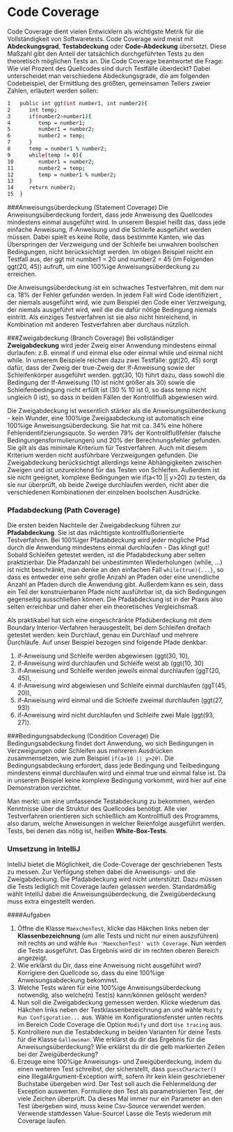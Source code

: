 # Code Coverage

Code Coverage dient vielen Entwicklern als wichtigste Metrik für die Vollständigkeit von Softwaretests. Code Coverage wird meist mit 
**Abdeckungsgrad**, **Testabdeckung** oder **Code-Abdeckung** übersetzt. Diese Maßzahl gibt den Anteil der tatsächlich durchgeführten 
Tests zu den theoretisch möglichen Tests an. Die Code Coverage beantwortet die Frage: Wie viel Prozent des Quellcodes sind durch 
Testfälle überdeckt? Dabei unterscheidet man verschiedene Abdeckungsgrade, die am folgenden Codebeispiel, der Ermittlung des größten, 
gemeinsamen Teilers zweier Zahlen, erläutert werden sollen:

```sh 
1   public int ggt(int number1, int number2){ 
2      int temp; 
3      if(number2>number1){ 
4         temp = number1;
5         number1 = number2;
6         number2 = temp;  
7      } 
8      temp = number1 % number2;
9      while(temp != 0){
10        number1 = number2;
11        number2 = temp;
12        temp = number1 % number2;
13     } 
14     return number2; 
15  } 
```

###Anweisungsüberdeckung (Statement Coverage)
Die Anweisungsüberdeckung fordert, dass jede Anweisung des Quellcodes mindestens einmal ausgeführt wird. In unserem Bespiel heißt das,
dass jede einfache Anweisung, if-Anweisung und die Schleife ausgeführt werden müssen. Dabei spielt es keine Rolle, dass bestimmte Kanten,
wie das Überspringen der Verzweigung und der Schleife bei unwahren boolschen Bedingungen, nicht berücksichtigt werden. Im obigen Beispiel
reicht ein Testfall aus, der ggt mit number1 = 20 und number2 = 45 (im Folgenden ggt(20, 45)) aufruft, um eine 100%ige Anweisungsüberdeckung zu 
erreichen. 

Die Anweisungsüberdeckung ist ein schwaches Testverfahren, mit dem nur ca. 18% der Fehler gefunden werden. In jedem Fall wird Code identifiziert ,
der niemals ausgeführt wird, wie zum Beispiel den Code einer Verzweigung, der niemals ausgeführt wird, weil die die dafür nötige Bedingung
niemals eintritt. Als einziges Testverfahren ist sie also nicht hinreichend, in Kombination mit anderen Testverfahren aber durchaus nützlich. 

###Zweigabdeckung (Branch Coverage)
Bei vollständiger **Zweigabdeckung**  wird jeder Zweig einer Anwendung mindestens einmal durlaufen: z.B. einmal if und einmal else oder einmal
while und einmal nicht while. In unserem Beispiele reichen dazu zwei Testfälle: ggt(20, 45) sorgt dafür, dass der Zweig der true-Zweig der If-Anweisung 
sowie der Schleifenkörper ausgeführt werden. ggt(30, 10) führt dazu, dass sowohl die Bedingung der If-Anweisung (10 ist nicht größer als 30) sowie
die Schleifenbedingung nicht erfüllt ist (30 % 10 ist 0, so dass temp nicht ungleich 0 ist), so dass in beiden Fällen der Kontrollfluß
abgewiesen wird. 

Die Zweigabdeckung ist wesentlich stärker als die Anweisungsüberdeckung - kein Wunder, eine 100%ige Zweigaabdeckung ist automatisch eine 100%ige
Anweisungsüberdeckung. Sie hat mit ca. 34% eine höhere Fehleridentifzierungsquote. So werden 79% der Kontrollflußfehler (falsche Bedingungensformulierungen)
und 20% der Berechnungsfehler gefunden. Sie gilt als das minimale Kriterium für Testverfahren. Auch mit diesem Kriterium werden nicht ausführbare
Verzweigungen gefunden. 
Die Zweigabdeckung berücksichtigt allerdings keine Abhängigkeiten zwischen Zweigen und ist unzureichend für das Testen von Schleifen. Außerdem 
ist sie nicht geeignet, komplexe Bedingungen wie if(a<10 || y>20) zu testen, da sie nur überprüft, ob beide Zweige durchlaufen werden, nicht aber die 
verschiedenen Kombinationen der einzelnen boolschen Ausdrücke. 

### Pfadabdeckung (Path Coverage)
Die ersten beiden Nachteile der Zweigabdeckung führen zur **Pfadabdeckung**. Sie ist das mächtigste kontrollflußorientierte Testverfahren. Bei 
100%iger Pfadabdeckung wird jeder mögliche Pfad durch die Anwendung mindestens einmal durchlaufen - Das klingt gut! Sobald Schleifen getestet werden,
ist die Pfadabdeckung aber selten praktizierbar. Die Pfadanzahl bei unbestimmten Wiederholungen (while, ...) ist nicht beschränkt, man denke an den
einfachen Fall `while(true){...}`, so dass es entweder eine sehr große Anzahl an Pfaden oder eine unendliche Anzahl an Pfaden durch die Anwendung gibt.
Außerdem kann es sein, dass ein Teil der konstruierbaren Pfade nicht ausführbar ist, da sich Bedingungen gegenseitig ausschließen können. Die 
Pfadabdeckung ist in der Praxis also selten erreichbar und daher eher ein theoretisches Vergleichsmaß. 

Als praktikabel hat sich eine eingeschränkte Pfadüberdeckung mit dem Boundary Interior-Verfahren herausgestellt, bei dem Schleifen dreifach getestet werden: 
kein Durchlauf, genau ein Durchlauf und mehrere Durchläufe. Auf unser Beispiel bezogen sind folgende Pfade denkbar: 
1. if-Anweisung und Schleife werden abgewiesen (ggt(30, 10),  
2. if-Anweisung wird durchlaufen und Schleife weist ab (ggt(10, 30) 
3. if-Anweisung und Schleife werden jeweils einmal durchlaufen (ggT(20, 45)), 
4. if-Anweisung wird abgewiesen und Schleife einmal durchlaufen (ggT(45, 20)), 
5. if-Anweisung wird einmal und die Schleife zweimal durchlaufen (ggt(27, 93)) 
6. if-Anweisung wird nicht durchlaufen und Schleife zwei Male (ggt(93, 27)). 

###Bedingungsabdeckung (Condition Coverage) 
Die Bedingungsabdeckung findet dort Anwendung, wo sich Bedingungen in Verzweigungen oder Schleifen aus mehreren Ausdrücken zusammensetzen, 
wie zum Beispiel `if(a<10 || y>20)`. Die Bedingungsabdeckung erfordert, dass jede Bedingung und Teilbedingung mindestens einmal durchlaufen wird 
und einmal true und einmal false ist. Da in unserem Beispiel keine komplexe Bedingung vorkommt, wird hier auf eine Demonstration verzichtet. 


Man merkt: um eine umfassende Testabdeckung zu bekommen, werden Kenntnisse über die Struktur des Quellcodes benötigt. Alle vier 
Testverfahren orientieren sich schließlich am Kontrollfluß des Programms, also darum, welche Anweisungen in welcher Reienfolge ausgeführt 
werden. Tests, bei denen das nötig ist, heißen **White-Box-Tests**.

### Umsetzung in IntelliJ

IntelliJ bietet die Möglichkeit, die Code-Coverage der geschriebenen Tests zu messen. Zur Verfügung stehen dabei die Anweisungs- und die 
Zweigabdeckung. Die Pfadabdeckung wird nicht unterstützt. Dazu müssen die Tests lediglich mit Coverage laufen gelassen werden. Standardmäßig
wählt IntelliJ dabei die Anweisungsüberdeckung, die Zweigüberdeckung muss extra eingestellt werden.

####Aufgaben

1. Öffne die Klasse `MaexchenTest`, klicke das Häkchen links neben der **Klassenbezeichnung** (um alle Tests und nicht nur einen auszuführen) mit 
rechts an und wähle `Run 'MaexchenTest' with Coverage`. Nun werden die Tests ausgeführt. Das Ergebnis wird dir im rechten oberen Bereich angezeigt. 
2. Wie erklärst du Dir, dass eine Anweisung nicht ausgeführt wird? Korrigiere den Quellcode so, dass du eine 100%ige Anweisungsabdeckung bekommst.
3. Welche Tests wären für eine 100%ige Anweisungsüberdeckung notwendig, also welche(n) Test(s) kann/können gelöscht werden?
4. Nun soll die Zweigabdeckung gemessen werden. Klicke wiederum das Häkchen links neben der Testklassenbezeichnung an und wähle 
`Modify Run Configuration...` aus. Wähle im Konfigurationsfenster unten rechts im Bereich Code Coverage die Option `Modify` und
dort `Use tracing` aus. 
5. Kontrolliere nun die Testabdeckung in beiden Varianten für deine Tests für die Klasse `Gallowsman`. Wie erklärst du dir das Ergebnis
für die Anweisungsüberdeckung? Wie erklärst du dir die gelb markierten Zeilen bei der Zweigüberdeckung?
6. Erzeuge eine 100%ige Anweisungs- und Zweigüberdeckung, indem du einen weiteren Test schreibst, der sicherstellt, dass `guessCharacter()` 
eine IllegalArgument-Exception wirft, sofern ihr kein klein geschriebener Buchstabe übergeben wird. Der Test soll auch die Fehlermeldung der 
Exception auswerten. Formuliere den Test als parametrisierten Test, der viele Zeichen überprüft. Da dieses Mal immer nur ein Parameter an den 
Test übergeben wird, muss keine Csv-Source verwendet werden. Verwende stattdessen Value-Source! Lasse die Tests wiederum mit Coverage laufen.

